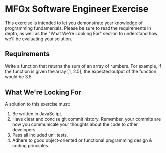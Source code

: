 # MFGx Software Engineer Exercise

This exercise is intended to let you demonstrate your knowledge of programming fundamentals. Please be sure to read the requirements in depth, as well as the "What We're Looking For" section to understand how we'll be evaluating your solution.

## Requirements

Write a function that returns the sum of an array of numbers. For example, if the function is given the array [1, 2.5], the expected output of the function would be 3.5.

## What We're Looking For

A solution to this exercise must:

1. Be written in JavaScript.
2. Have clear and concise git commit history. Remember, your commits are how you communicate your thoughts about the code to other developers.
3. Pass all included unit tests.
4. Adhere to good object-oriented or functional programming design & coding principles.

